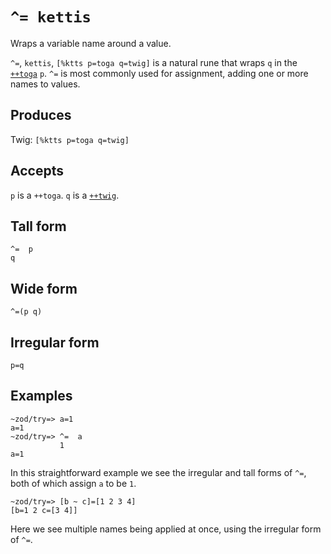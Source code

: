`^= kettis`
===========

Wraps a variable name around a value.


`^=`, `kettis`, `[%ktts p=toga q=twig]` is a natural rune that wraps `q`
in the [`++toga`]() `p`. `^=` is most commonly used for assignment,
adding one or more names to values.

Produces
--------

Twig: `[%ktts p=toga q=twig]`

Accepts
-------

`p` is a `++toga`. `q` is a [`++twig`]().

Tall form
---------

    ^=  p
    q

Wide form
---------

    ^=(p q)

Irregular form
--------------

    p=q

Examples
--------

    ~zod/try=> a=1
    a=1
    ~zod/try=> ^=  a
               1
    a=1

In this straightforward example we see the irregular and tall forms of
`^=`, both of which assign `a` to be `1`.

    ~zod/try=> [b ~ c]=[1 2 3 4]
    [b=1 2 c=[3 4]]

Here we see multiple names being applied at once, using the irregular
form of `^=`.
